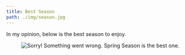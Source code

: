 ```yaml
---
title: Best Season
path: ./img/season.jpg
---
```


<div class="first-post">
In my opinion, below is the best season to enjoy.
</div>

<div class="first-post-align">
<figure class="music-img">
        <img src="./img/spring.jpg" alt="Sorry! Something went wrong.">
        <span class="music-text">
        Spring Season is the best one.
        </span>
 </figure>
 </div>